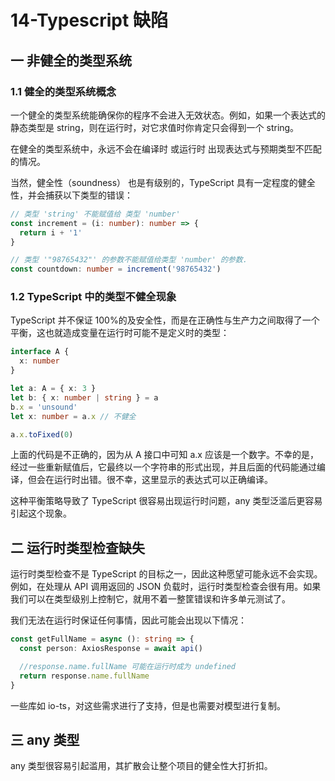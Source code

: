 # 14-Typescript 缺陷

## 一 非健全的类型系统

### 1.1 健全的类型系统概念

一个健全的类型系统能确保你的程序不会进入无效状态。例如，如果一个表达式的静态类型是 string，则在运行时，对它求值时你肯定只会得到一个 string。

在健全的类型系统中，永远不会在编译时 或运行时 出现表达式与预期类型不匹配的情况。

当然，健全性（soundness） 也是有级别的，TypeScript 具有一定程度的健全性，并会捕获以下类型的错误：

```ts
// 类型 'string' 不能赋值给 类型 'number'
const increment = (i: number): number => {
  return i + '1'
}

// 类型 '"98765432"' 的参数不能赋值给类型 'number' 的参数.
const countdown: number = increment('98765432')
```

### 1.2 TypeScript 中的类型不健全现象

TypeScript 并不保证 100%的及安全性，而是在正确性与生产力之间取得了一个平衡，这也就造成变量在运行时可能不是定义时的类型：

```ts
interface A {
  x: number
}

let a: A = { x: 3 }
let b: { x: number | string } = a
b.x = 'unsound'
let x: number = a.x // 不健全

a.x.toFixed(0)
```

上面的代码是不正确的，因为从 A 接口中可知 a.x 应该是一个数字。不幸的是，经过一些重新赋值后，它最终以一个字符串的形式出现，并且后面的代码能通过编译，但会在运行时出错。很不幸，这里显示的表达式可以正确编译。

这种平衡策略导致了 TypeScript 很容易出现运行时问题，any 类型泛滥后更容易引起这个现象。

## 二 运行时类型检查缺失

运行时类型检查不是 TypeScript 的目标之一，因此这种愿望可能永远不会实现。例如，在处理从 API 调用返回的 JSON 负载时，运行时类型检查会很有用。如果我们可以在类型级别上控制它，就用不着一整筐错误和许多单元测试了。

我们无法在运行时保证任何事情，因此可能会出现以下情况：

```ts
const getFullName = async (): string => {
  const person: AxiosResponse = await api()

  //response.name.fullName 可能在运行时成为 undefined
  return response.name.fullName
}
```

一些库如 io-ts，对这些需求进行了支持，但是也需要对模型进行复制。

## 三 any 类型

any 类型很容易引起滥用，其扩散会让整个项目的健全性大打折扣。
